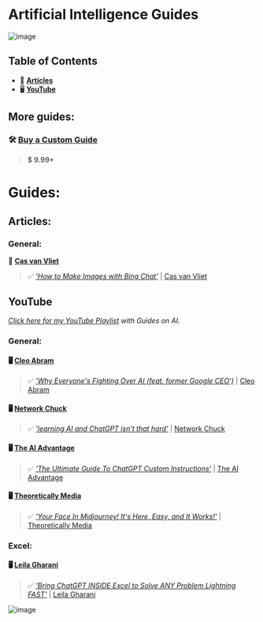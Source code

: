 # Artificial Intelligence Guides

![image](https://github.com/cas-van-vliet/cas-van-vliet/assets/146363448/12512d42-e0e2-452a-9d4b-ce683b1cc906)

## Table of Contents

- 📄 **[Articles](#articles)**
- 🖥️ **[YouTube](#youtube)**

## More guides:

### 🛠️ [**Buy a Custom Guide**](mailto:workcommunication@duck.com)
> 💲 **9.99+**

# Guides:

## Articles:

### General:

📄 [**Cas van Vliet**](https://casvanvliet.substack.com)

> ✅ _['How to Make Images with Bing Chat'](https://casvanvliet.substack.com/how-to-make-images-with-bing-chat)_ | [Cas van Vliet](https://casvanvliet.substack.com)

## YouTube

_[Click here for my YouTube Playlist](https://www.youtube.com/watch?v=JJCq21Dc-Us&list=PL6_lAa0Kukq7Ysu2pxgItijm8fQjxqqoX&pp=gAQBiAQB) with Guides on AI._

### General:

#### 🖥️ [Cleo Abram](https://www.youtube.com/@CleoAbram)

> ✅ _['Why Everyone's Fighting Over AI (feat. former Google CEO')](https://www.youtube.com/watch?v=MWHN6ojlVXI)_ | [Cleo Abram](https://www.youtube.com/@CleoAbram)

#### 🖥️ [**Network Chuck**](https://www.youtube.com/@NetworkChuck)

> ✅ _['learning AI and ChatGPT isn’t that hard'](https://www.youtube.com/watch?v=JJCq21Dc-Us)_ | [Network Chuck](https://www.youtube.com/@NetworkCHuck)

#### 🖥️ [**The AI Advantage**](https://www.youtube.com/@aiadvantage)

> ✅ _['The Ultimate Guide To ChatGPT Custom Instructions'](https://www.youtube.com/watch?v=o4N1v0DnZdE&pp=ygUMYWkgYWR2YW50YWdl)_ | [The AI Advantage](https://www.youtube.com/@aiadvantage)

#### 🖥️ [**Theoretically Media**](https://www.youtube.com/@TheoreticallyMedia)

> ✅ _['Your Face In Midjourney! It's Here, Easy, and It Works!'](https://www.youtube.com/watch?v=PPQl6qEr5Es)_ | [Theoretically Media](https://www.youtube.com/@theoreticallymedia)

### Excel:

#### 🖥️ [**Leila Gharani**](https://www.youtube.com/@LeilaGharani)

> ✅ _['Bring ChatGPT INSIDE Excel to Solve ANY Problem Lightning FAST'](https://www.youtube.com/watch?v=kQPUWryXwag&pp=ygUbbGVpbGEgZ2hhcmFuaSBjaGF0Z3B0IGV4Y2Vs)_ | [Leila Gharani](https://www.youtube.com/@LeilaGharani)

![image](https://github.com/cas-van-vliet/chatgpt-prompts/assets/146363448/19f7dc8e-23c1-4160-b6d8-304ab0aaaa5f)
